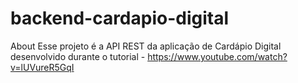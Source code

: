 # backend-cardapio-digital
About Esse projeto é a API REST da aplicação de Cardápio Digital desenvolvido durante o tutorial - https://www.youtube.com/watch?v=lUVureR5GqI
